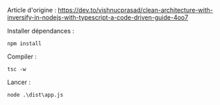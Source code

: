 Article d'origine : 
https://dev.to/vishnucprasad/clean-architecture-with-inversify-in-nodejs-with-typescript-a-code-driven-guide-4oo7

Installer dépendances : 
```
npm install
```
Compiler : 
```
tsc -w
```
Lancer : 
```
node .\dist\app.js
```
